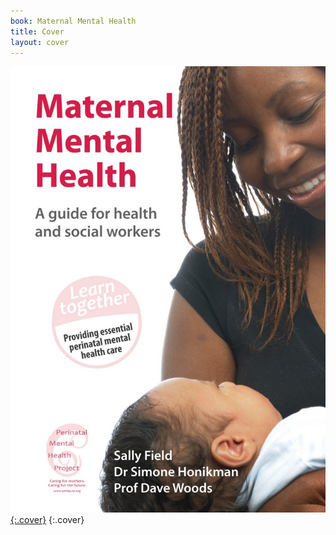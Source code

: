 ```yaml
---
book: Maternal Mental Health
title: Cover
layout: cover
---
```


[![Cover](images/cover.jpg){:.cover}](0-3-contents.html)
{:.cover}
